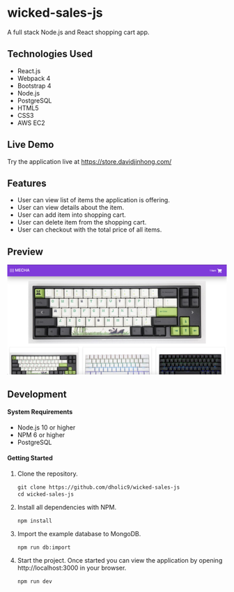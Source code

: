 # wicked-sales-js
A full stack Node.js and React shopping cart app.

## Technologies Used

- React.js
- Webpack 4
- Bootstrap 4
- Node.js
- PostgreSQL
- HTML5
- CSS3
- AWS EC2

## Live Demo

Try the application live at https://store.davidjinhong.com/

## Features

- User can view list of items the application is offering.
- User can view details about the item.
- User can add item into shopping cart.
- User can delete item from the shopping cart.
- User can checkout with the total price of all items.

## Preview

![alt text](/server/public/images/Preview.png "Logo Title Text 1")

## Development

#### System Requirements

- Node.js 10 or higher
- NPM 6 or higher
- PostgreSQL

#### Getting Started

1. Clone the repository.

    ```shell
    git clone https://github.com/dholic9/wicked-sales-js
    cd wicked-sales-js
    ```

1. Install all dependencies with NPM.

    ```shell
    npm install
    ```

1. Import the example database to MongoDB.

    ```shell
    npm run db:import
    ```

1. Start the project. Once started you can view the application by opening http://localhost:3000 in your browser.

    ```shell
    npm run dev
    ```
